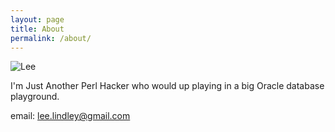 ```yaml
---
layout: page
title: About
permalink: /about/
---
```


![Lee](https://avatars.githubusercontent.com/u/87572140?s=400&u=11c6d14180f68d9b61b197eb4cc197a8a9f9b32a&v=4)

I'm Just Another Perl Hacker who would up playing in a big Oracle database playground.

email: [lee.lindley@gmail.com](mailto:lee.lindley@gmail.com)
